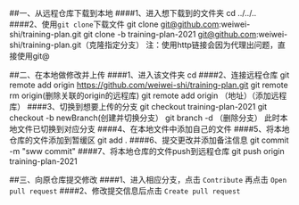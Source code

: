 ##一、从远程仓库下载到本地
####1、进入想下载到的文件夹
    cd  ../../..
####2、使用`git clone`下载文件
    git clone git@github.com:weiwei-shi/training-plan.git
	git clone -b training-plan-2021 git@github.com:weiwei-shi/training-plan.git（克隆指定分支）
    注：使用http链接会因为代理出问题，直接使用git@

##二、在本地做修改并上传
####1、进入该文件夹
    cd
####2、连接远程仓库
    git remote add origin https://github.com/weiwei-shi/training-plan.git
	git remote rm origin(删除关联的origin的远程库)
	git remote add origin （地址）（添加远程库）
####3、切换到想要上传的分支
    git checkout training-plan-2021
	git checkout -b newBranch(创建并切换分支）
	git branch -d <branch>（删除分支）
    此时本地文件已切换到对应分支
####4、在本地文件中添加自己的文件
####5、将本地仓库的文件添加到暂缓区
    git add .
####6、提交更改并添加备注信息
    git commit -m "sww commit"
####7、将本地仓库的文件push到远程仓库
    git push origin training-plan-2021

##三、向原仓库提交修改
####1、进入相应分支，点击 `Contribute` 再点击 `Open pull request`
####2、修改提交信息后点击 `Create pull request`